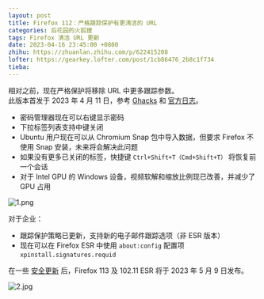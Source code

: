 ```yaml
---
layout: post
title: Firefox 112：严格跟踪保护有更清洁的 URL
categories: 后花园的火狐狸
tags: Firefox 清洁 URL 更新
date: 2023-04-16 23:45:00 +0800
zhihu: https://zhuanlan.zhihu.com/p/622415208
lofter: https://gearkey.lofter.com/post/1cb86476_2b8c1f734
tieba: 
---
```


相对之前，现在严格保护将移除 URL 中更多跟踪参数。  
此版本首发于 2023 年 4 月 11 日，参考 [Ghacks](https://www.ghacks.net/2023/04/11/find-out-what-is-new-in-firefox-112/) 和 [官方日志](https://www.mozilla.org/en-US/firefox/112.0/releasenotes/)。

+ 密码管理器现在可以右键显示密码
+ 下拉标签列表支持中键关闭
+ Ubuntu 用户现在可以从 Chromium Snap 包中导入数据，但要求 Firefox 不使用 Snap 安装，未来将会解决此问题
+ 如果没有更多已关闭的标签，快捷键 `Ctrl+Shift+T（Cmd+Shift+T）` 将恢复前一个会话
+ 对于 Intel GPU 的 Windows 设备，视频软解和缩放比例现已改善，并减少了 GPU 占用

![1.png](https://s2.loli.net/2023/04/16/9IHrV1GWL4btBqK.png)

对于企业：

+ 跟踪保护策略已更新，支持新的电子邮件跟踪选项（非 ESR 版本）
+ 现在可以在 Firefox ESR 中使用 `about:config` 配置项 `xpinstall.signatures.requid`

在一些 [安全更新](https://www.mozilla.org/en-US/security/advisories/mfsa2023-13) 后，Firefox 113 及 102.11 ESR 将于 2023 年 5 月 9 日发布。

![2.jpg](https://s2.loli.net/2023/04/16/LE32nqkhNfFZiRI.jpg)